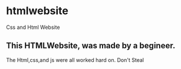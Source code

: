 # htmlwebsite

Css and Html Website

## This HTMLWebsite, was made by a begineer. 


The Html,css,and js were all worked hard on.
Don't Steal
